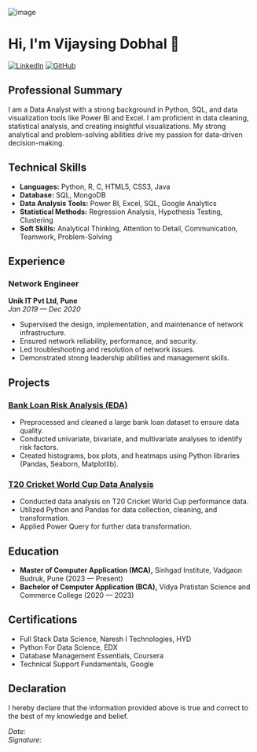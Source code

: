 ![image](https://github.com/user-attachments/assets/f1adeae2-1406-478b-9bdf-932f70d10392/1000)

# Hi, I'm Vijaysing Dobhal 👋

[![LinkedIn](https://img.shields.io/badge/LinkedIn-Vijaysing%20Dobhal-blue)](https://www.linkedin.com/in/vijaysing-dobhal-b7305b196/)
[![GitHub](https://img.shields.io/badge/GitHub-vijaysingdobhal-lightgrey)](https://github.com/vijaysingdobhal)

## Professional Summary

I am a Data Analyst with a strong background in Python, SQL, and data visualization tools like Power BI and Excel. I am proficient in data cleaning, statistical analysis, and creating insightful visualizations. My strong analytical and problem-solving abilities drive my passion for data-driven decision-making.

## Technical Skills

- **Languages:** Python, R, C, HTML5, CSS3, Java
- **Database:** SQL, MongoDB
- **Data Analysis Tools:** Power BI, Excel, SQL, Google Analytics
- **Statistical Methods:** Regression Analysis, Hypothesis Testing, Clustering
- **Soft Skills:** Analytical Thinking, Attention to Detail, Communication, Teamwork, Problem-Solving

## Experience

### Network Engineer
**Unik IT Pvt Ltd, Pune**  
_Jan 2019 — Dec 2020_

- Supervised the design, implementation, and maintenance of network infrastructure.
- Ensured network reliability, performance, and security.
- Led troubleshooting and resolution of network issues.
- Demonstrated strong leadership abilities and management skills.

## Projects

### [Bank Loan Risk Analysis (EDA)](https://github.com/vijaysingdobhal/bank-loan-risk-analysis)
- Preprocessed and cleaned a large bank loan dataset to ensure data quality.
- Conducted univariate, bivariate, and multivariate analyses to identify risk factors.
- Created histograms, box plots, and heatmaps using Python libraries (Pandas, Seaborn, Matplotlib).

### [T20 Cricket World Cup Data Analysis](https://github.com/vijaysingdobhal/t20-cricket-world-cup-analysis)
- Conducted data analysis on T20 Cricket World Cup performance data.
- Utilized Python and Pandas for data collection, cleaning, and transformation.
- Applied Power Query for further data transformation.

## Education

- **Master of Computer Application (MCA),** Sinhgad Institute, Vadgaon Budruk, Pune (2023 — Present)
- **Bachelor of Computer Application (BCA),** Vidya Pratistan Science and Commerce College (2020 — 2023)

## Certifications

- Full Stack Data Science, Naresh I Technologies, HYD
- Python For Data Science, EDX
- Database Management Essentials, Coursera
- Technical Support Fundamentals, Google

## Declaration

I hereby declare that the information provided above is true and correct to the best of my knowledge and belief.

_Date:_  
_Signature:_

